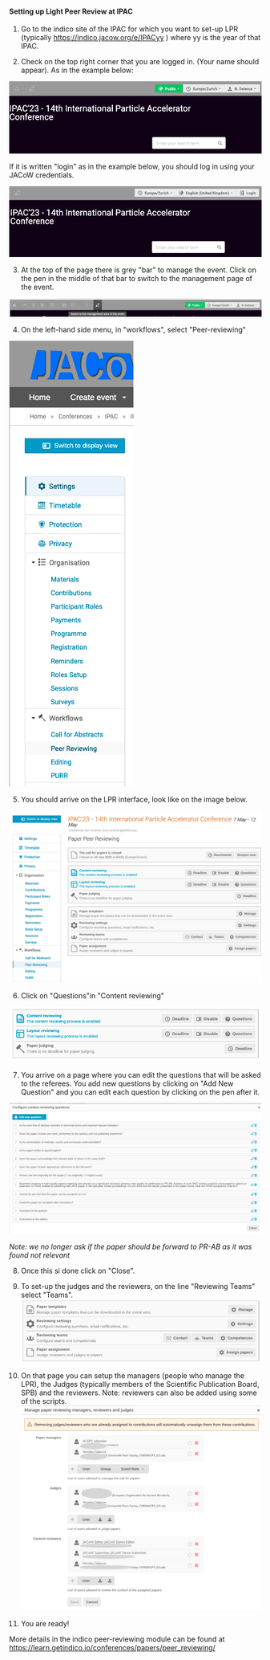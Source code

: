 #### Setting up Light Peer Review at IPAC

1. Go to the indico site of the IPAC for which you want to set-up LPR (typically <https://indico.jacow.org/e/IPACyy> ) where yy is the year of that IPAC.

2. Check on the top right corner that you are logged in. (Your name should appear). As in the example below:

![Logged in](images/LPR_logged_in.png)

If it is written "login" as in the example below, you should log in using your JACoW credentials.

![Not logged in](images/LPR_not_logged_in.png)

3. At the top of the page there is grey "bar" to manage the event. Click on the pen in the middle of that bar to switch to the management page of the event.

![Switch management console](images/LPR_management_switch.png)

4. On the left-hand side menu, in "workflows", select "Peer-reviewing"

![Left menu](images/LPR_left_menu.png)

5. You should arrive on the LPR interface, look like on the image below.

![LPR interface](images/LPR_interface.png)

6. Click on "Questions"in "Content reviewing"

![Edit questions](images/LPR_edit_questions.png)

7. You arrive on a page where you can edit the questions that will be asked to the referees. You add new questions by clicking on "Add New Question" and you can edit each question by clicking on the pen after it.

![Questions interface](images/LPR_questions_interface.png)

*Note: we no longer ask if the paper should be forward to PR-AB as it was found not relevant*

8. Once this si done click on "Close".

9. To set-up the judges and the reviewers, on the line "Reviewing Teams" select "Teams".
![Reviewing team](images/LPR_reviewing_team.png)

10. On that page you can setup the managers (people who manage the LPR), the Judges (typically members of the Scientific Publication Board, SPB) and the reviewers.
Note: reviewers can also be added using some of the scripts.
![Reviewers setup](images/LPR_reviewers_setup.png)

11. You are ready!

More details in the indico peer-reviewing module can be found at <https://learn.getindico.io/conferences/papers/peer_reviewing/>
